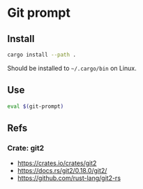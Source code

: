 # Git prompt

## Install

```sh
cargo install --path .
```

Should be installed to `~/.cargo/bin` on Linux.

## Use

```sh
eval $(git-prompt)
```

## Refs

### Crate: git2

* <https://crates.io/crates/git2>
* <https://docs.rs/git2/0.18.0/git2/>
* <https://github.com/rust-lang/git2-rs>
